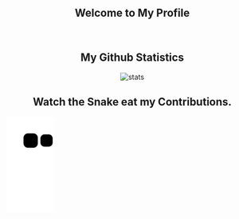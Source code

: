 <h2 align="center">Welcome to My Profile</h2>
<br>
<h2 align="center">My Github Statistics</h2>
<div align="center">
<img alt ="stats" src="https://github-readme-stats.vercel.app/api?username=meesam4687">
</div>
<h2 align="center"> Watch the Snake eat my Contributions.</h2>
<img alt="snake eating my contribution" src="https://github.com/KushalTanna24/KushalTanna24/blob/output/github-contribution-grid-snake.svg">
